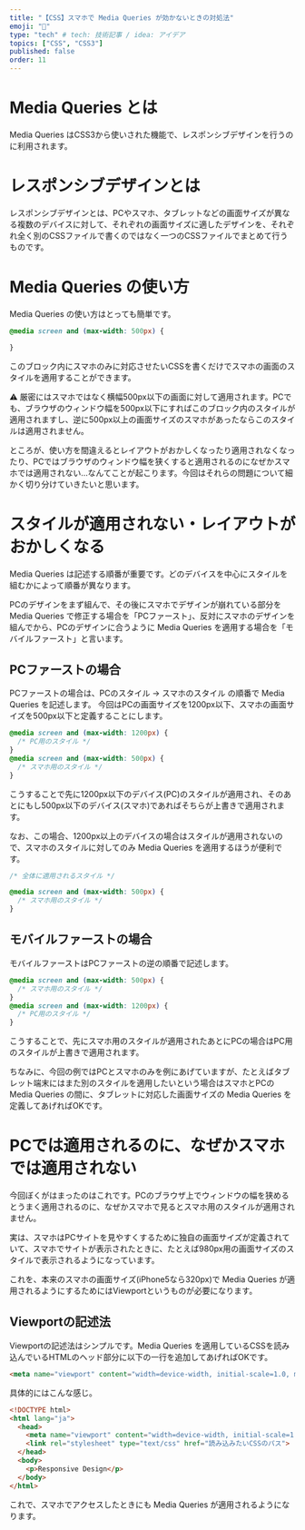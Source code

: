 ```yaml
---
title: "【CSS】スマホで Media Queries が効かないときの対処法"
emoji: "🔖"
type: "tech" # tech: 技術記事 / idea: アイデア
topics: ["CSS", "CSS3"]
published: false
order: 11
---
```


# Media Queries とは
Media Queries はCSS3から使いされた機能で、レスポンシブデザインを行うのに利用されます。

# レスポンシブデザインとは
レスポンシブデザインとは、PCやスマホ、タブレットなどの画面サイズが異なる複数のデバイスに対して、それぞれの画面サイズに適したデザインを、それぞれ全く別のCSSファイルで書くのではなく一つのCSSファイルでまとめて行うものです。

# Media Queries の使い方
Media Queries の使い方はとっても簡単です。

```css
@media screen and (max-width: 500px) {

}
```

このブロック内にスマホのみに対応させたいCSSを書くだけでスマホの画面のスタイルを適用することができます。

:warning: 厳密にはスマホではなく横幅500px以下の画面に対して適用されます。PCでも、ブラウザのウィンドウ幅を500px以下にすればこのブロック内のスタイルが適用されますし、逆に500px以上の画面サイズのスマホがあったならこのスタイルは適用されません。

ところが、使い方を間違えるとレイアウトがおかしくなったり適用されなくなったり、PCではブラウザのウィンドウ幅を狭くすると適用されるのになぜかスマホでは適用されない…なんてことが起こります。今回はそれらの問題について細かく切り分けていきたいと思います。

# スタイルが適用されない・レイアウトがおかしくなる
Media Queries は記述する順番が重要です。どのデバイスを中心にスタイルを組むかによって順番が異なります。

PCのデザインをまず組んで、その後にスマホでデザインが崩れている部分を Media Queries で修正する場合を「PCファースト」、反対にスマホのデザインを組んでから、PCのデザインに合うように Media Queries を適用する場合を「モバイルファースト」と言います。

## PCファーストの場合
PCファーストの場合は、PCのスタイル → スマホのスタイル の順番で Media Queries を記述します。
今回はPCの画面サイズを1200px以下、スマホの画面サイズを500px以下と定義することにします。

```css
@media screen and (max-width: 1200px) {
  /* PC用のスタイル */
}
@media screen and (max-width: 500px) {
  /* スマホ用のスタイル */
}
```

こうすることで先に1200px以下のデバイス(PC)のスタイルが適用され、そのあとにもし500px以下のデバイス(スマホ)であればそちらが上書きで適用されます。

なお、この場合、1200px以上のデバイスの場合はスタイルが適用されないので、スマホのスタイルに対してのみ Media Queries を適用するほうが便利です。

```css
/* 全体に適用されるスタイル */

@media screen and (max-width: 500px) {
  /* スマホ用のスタイル */
}
```

## モバイルファーストの場合
モバイルファーストはPCファーストの逆の順番で記述します。

```css
@media screen and (max-width: 500px) {
  /* スマホ用のスタイル */
}
@media screen and (max-width: 1200px) {
  /* PC用のスタイル */
}
```

こうすることで、先にスマホ用のスタイルが適用されたあとにPCの場合はPC用のスタイルが上書きで適用されます。

ちなみに、今回の例ではPCとスマホのみを例にあげていますが、たとえばタブレット端末にはまた別のスタイルを適用したいという場合はスマホとPCの Media Queries の間に、タブレットに対応した画面サイズの Media Queries を定義してあげればOKです。

# PCでは適用されるのに、なぜかスマホでは適用されない
今回ぼくがはまったのはこれです。PCのブラウザ上でウィンドウの幅を狭めるとうまく適用されるのに、なぜかスマホで見るとスマホ用のスタイルが適用されません。

実は、スマホはPCサイトを見やすくするために独自の画面サイズが定義されていて、スマホでサイトが表示されたときに、たとえば980px用の画面サイズのスタイルで表示されるようになっています。

これを、本来のスマホの画面サイズ(iPhone5なら320px)で Media Queries が適用されるようにするためにはViewportというものが必要になります。

## Viewportの記述法
Viewportの記述法はシンプルです。Media Queries を適用しているCSSを読み込んでいるHTMLのヘッド部分に以下の一行を追加してあげればOKです。

```html
<meta name="viewport" content="width=device-width, initial-scale=1.0, maximum-scale=1.0, minimum-scale=1.0">
```

具体的にはこんな感じ。

```html
<!DOCTYPE html>
<html lang="ja">
  <head>
    <meta name="viewport" content="width=device-width, initial-scale=1.0, maximum-scale=1.0, minimum-scale=1.0">
    <link rel="stylesheet" type="text/css" href="読み込みたいCSSのパス">
  </head>
  <body>
    <p>Responsive Design</p>
  </body>
</html>
```

これで、スマホでアクセスしたときにも Media Queries が適用されるようになります。
